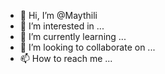 - 👋 Hi, I’m @Maythili
- 👀 I’m interested in ...
- 🌱 I’m currently learning ...
- 💞️ I’m looking to collaborate on ...
- 📫 How to reach me ...

<!---
Maythili/Maythili is a ✨ special ✨ repository because its `README.md` (this file) appears on your GitHub profile.
You can click the Preview link to take a look at your changes.
--->

